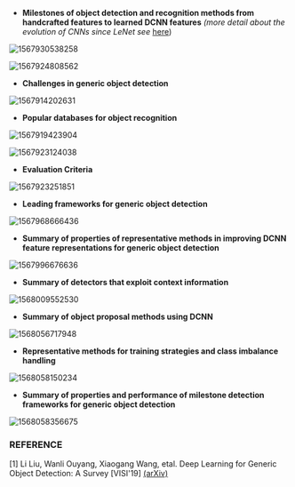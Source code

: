 - **Milestones of object detection and recognition methods from handcrafted features to  learned DCNN features** *(more detail about the evolution of CNNs since LeNet see* [here](https://github.com/mikelu-shanghai/TypicalCNN-ModelEvolution))

![1567930538258](https://github.com/mikelu-shanghai/ObjectDetection-SummaryNotes/blob/master/images/Milestones%20of%20object%20detection%20and%20recognition.png)

![1567924808562](https://github.com/mikelu-shanghai/ObjectDetection-SummaryNotes/blob/master/images/Milestones%20in%20generic%20object%20detection.png)



-  **Challenges in generic object detection**

![1567914202631](https://github.com/mikelu-shanghai/ObjectDetection-SummaryNotes/blob/master/images/challenges%20in%20generic%20object%20detection.png)



- **Popular databases for object recognition**

![1567919423904](https://github.com/mikelu-shanghai/ObjectDetection-SummaryNotes/blob/master/images/Popular%20databases%20for%20object%20recognition.png)

![1567923124038](https://github.com/mikelu-shanghai/ObjectDetection-SummaryNotes/blob/master/images/Statistics%20of%20commonly%20used%20object%20detection%20dataset.png)



- **Evaluation Criteria**

![1567923251851](https://github.com/mikelu-shanghai/ObjectDetection-SummaryNotes/blob/master/images/Summary%20of%20commonly%20used%20metrics%20for%20evaluating%20object%20detectors.png)

- **Leading frameworks for generic object detection**

![1567968666436](https://github.com/mikelu-shanghai/ObjectDetection-SummaryNotes/blob/master/images/High%20level%20diagrams%20of%20the%20leading%20frameworks%20for%20generic%20object%20detection-1.png)

- **Summary of properties of representative methods in improving DCNN feature representations for generic object detection**

![1567996676636](https://github.com/mikelu-shanghai/ObjectDetection-SummaryNotes/blob/master/images/Summary%20of%20properties%20of%20representative%20methods%20in%20improving%20DCNN%20feature%20representations%20for%20generic%20object%20detection.png)

- **Summary of detectors that exploit context information**

![1568009552530](https://github.com/mikelu-shanghai/ObjectDetection-SummaryNotes/blob/master/images/Summary%20of%20detectors%20that%20exploit%20context%20information.png)

- **Summary  of  object  proposal  methods  using  DCNN**

![1568056717948](https://github.com/mikelu-shanghai/ObjectDetection-SummaryNotes/blob/master/images/Summary%20%20of%20%20object%20%20proposal%20%20methods%20%20using%20%20DCNN.png)

- **Representative methods for training strategies and class imbalance handling**

![1568058150234](https://github.com/mikelu-shanghai/ObjectDetection-SummaryNotes/blob/master/images/Representative%20methods%20for%20training%20strategies%20and%20class%20imbalance%20handling.png)

- **Summary of properties and performance of milestone detection frameworks for generic object detection**

![1568058356675](https://github.com/mikelu-shanghai/ObjectDetection-SummaryNotes/blob/master/images/Summary%20of%20properties%20and%20performance%20of%20milestone%20detection%20frameworks%20for%20generic%20object%20detection.png)



###  REFERENCE

[1] Li Liu, Wanli Ouyang, Xiaogang Wang, etal. Deep Learning for Generic Object Detection: A Survey [VISI'19]  [(arXiv)](https://arxiv.org/abs/1809.02165)

